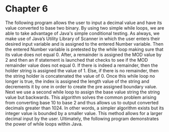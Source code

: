 Chapter 6 
=========
The following program allows the user to input a decimal value and have its value converted to base two binary.
By using two simple while loops, we are able to take advantage of Java's simple conditional testing.
As always, we make use of Java’s Utility Library of Scanner in which the user enters their desired input variable and is assigned to the entered Number variable.
Then the entered Number variable is pretested by the while loop making sure that its value does not equal 0.
After, a remainder is assigned the MOD value by 2 and then an if statement is launched that checks to see if the MOD remainder value does not equal 0.
If there is indeed a remainder, then the holder string is assigned the value of 1.
Else, if there is no remainder, then the string holder is concatenated the value of 0.
Once this while loop no longer is true, the index is assigned the length value of the string and decrements it by one in order to create the pre assigned boundary value.
Next we use a second while loop to assign the base value string the string value but backwards.
This algorithm solves the common problem arising from converting base 10 to base 2 and thus allows us to output converted decimals greater than 1024.
In other words, a simpler algorithm exists but its integer value is bounded by a smaller value.
This method allows for a larger decimal input by the user.
Ultimately, the following program demonstrates the power of while loops within Java.
